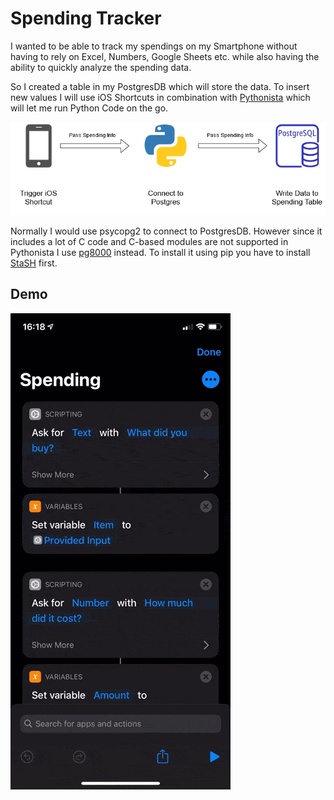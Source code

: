 # Spending Tracker
I wanted to be able to track my spendings on my Smartphone without having to rely on Excel, Numbers, Google Sheets etc. while also having the ability to quickly analyze the spending data.

So I created a table in my PostgresDB which will store the data. To insert new values I will use iOS Shortcuts in combination with [Pythonista](http://omz-software.com/pythonista/) which will let me run Python Code on the go.

![screenshot](screenshots/process.png)

Normally I would use psycopg2 to connect to PostgresDB. However since it includes a lot of C code and C-based modules are not supported in Pythonista
I use [pg8000](https://pypi.org/project/pg8000/) instead. To install it using pip you have to install [StaSH](https://github.com/ywangd/stash) first.

## Demo
![](screenshots/demo.gif)
